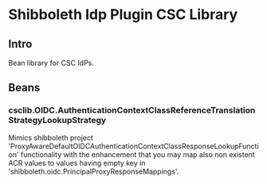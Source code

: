 # Shibboleth Idp Plugin CSC Library



## Intro

Bean library for CSC IdPs.

## Beans

### csclib.OIDC.AuthenticationContextClassReferenceTranslationStrategyLookupStrategy

Mimics shibboleth project 'ProxyAwareDefaultOIDCAuthenticationContextClassResponseLookupFunction' functionality with the enhancement that you may map also non existent ACR values to values having empty key in 'shibboleth.oidc.PrincipalProxyResponseMappings'. 

